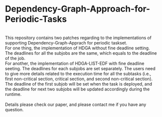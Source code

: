 # Dependency-Graph-Approach-for-Periodic-Tasks
<br />
This repository contains two patches regarding to the implementations of supporting Dependency-Graph-Apprach for periodic taskset.<br />
For one thing, the implementation of HDGA without fine deadline setting. The deadlines for all the subjobs are the same, which equals to the deadline of the job.<br />
For another, the implementation of HDGA-LIST-EDF with fine deadline seeting. The deadlines for each subjobs are set separately.
The users need to give more details related to the execution time for all the subtasks (i.e., first non-critical section, critical section, and second non-critical section). The deadline of the first subjob will be set when the task is deployed, and the deadline for next two subjobs will be updated accordingly during the runtime. <br />
<br />
Details please check our paper, and please contact me if you have any question.<br />
